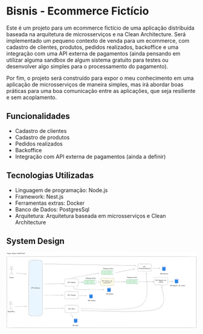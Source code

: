 # Bisnis - Ecommerce Fictício

Este é um projeto para um ecommerce fictício de uma aplicação distribuída baseada na arquitetura de microsserviços 
e na Clean Architecture. Será implementado um pequeno contexto de venda para um ecommerce, com cadastro de clientes, 
produtos, pedidos realizados, backoffice e uma integração com uma API externa de pagamentos (ainda pensando em utilizar 
alguma sandbox de algum sistema gratuito para testes ou desenvolver algo simples para o processamento do pagamento). 

Por fim, o projeto será construído para expor o meu conhecimento em uma aplicação de microsserviços de maneira simples, 
mas irá abordar boas práticas para uma boa comunicação entre as aplicações, que seja resiliente e sem acoplamento.

## Funcionalidades

- Cadastro de clientes
- Cadastro de produtos
- Pedidos realizados
- Backoffice
- Integração com API externa de pagamentos (ainda a definir)

## Tecnologias Utilizadas

- Linguagem de programação: Node.js
- Framework: Nest.js
- Ferramentas extras: Docker
- Banco de Dados: PostgresSql
- Arquitetura: Arquitetura baseada em microsserviços e Clean Architecture

## System Design

![design-system](public/design-system-bisnis.png)
